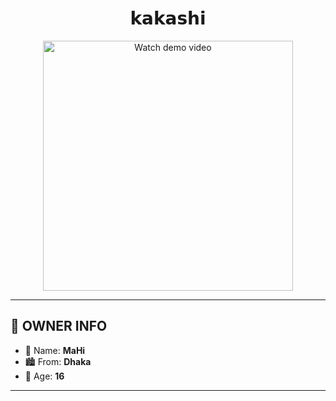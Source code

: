 <h1 align="center"> 𝗸𝗮𝗸𝗮𝘀𝗵𝗶 </h1>

<p align="center">
  <a href="https://files.catbox.moe/2qwm2r.mp4">
    <img src="https://i.imgur.com/MPrrh0Y.jpeg" alt="Watch demo video" width="400"/>
  </a>
</p>

---

## 👤 OWNER INFO

- 👑 Name: **MaHi**
- 🏙️ From: **Dhaka**
- 🎂 Age: **16**

---
